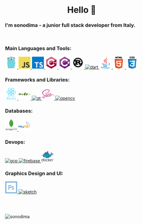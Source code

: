<h1 align="center">Hello 👋</h1>
<h3 align="left">I'm sonodima - a junior full stack developer from Italy.</h3>
<br>
<h3 align="left">Main Languages and Tools:</h3>
<p align="left">
 <a href="https://golang.org" target="_blank">
  <img
   src="https://raw.githubusercontent.com/devicons/devicon/master/icons/go/go-original.svg"
   alt="go"
   width="40"
   height="40"
  />
 </a>
 <a
  href="https://developer.mozilla.org/en-US/docs/Web/JavaScript"
  target="_blank"
 >
  <img
   src="https://raw.githubusercontent.com/devicons/devicon/master/icons/javascript/javascript-original.svg"
   alt="javascript"
   width="40"
   height="40"
  />
 </a>
 <a href="https://www.typescriptlang.org/" target="_blank">
  <img
   src="https://raw.githubusercontent.com/devicons/devicon/master/icons/typescript/typescript-original.svg"
   alt="typescript"
   width="40"
   height="40"
  />
 </a>
 <a href="https://www.w3schools.com/cpp/" target="_blank">
  <img
   src="https://raw.githubusercontent.com/devicons/devicon/master/icons/cplusplus/cplusplus-original.svg"
   alt="cplusplus"
   width="40"
   height="40"
  />
 </a>
 <a href="https://www.w3schools.com/cs/" target="_blank">
  <img
   src="https://raw.githubusercontent.com/devicons/devicon/master/icons/csharp/csharp-original.svg"
   alt="csharp"
   width="40"
   height="40"
  />
 </a>
  <a href="https://www.rust-lang.org/" target="_blank">
  <img
   src="https://raw.githubusercontent.com/devicons/devicon/master/icons/rust/rust-plain.svg"
   alt="rust"
   width="40"
   height="40"
  />
 </a>
 <a href="https://dart.dev" target="_blank">
  <img
   src="https://www.vectorlogo.zone/logos/dartlang/dartlang-icon.svg"
   alt="dart"
   width="40"
   height="40"
  />
 </a>
 <a href="https://www.java.com" target="_blank">
  <img
   src="https://raw.githubusercontent.com/devicons/devicon/master/icons/java/java-original.svg"
   alt="java"
   width="40"
   height="40"
  />
 </a>
 <a href="https://www.w3.org/html/" target="_blank">
  <img
   src="https://raw.githubusercontent.com/devicons/devicon/master/icons/html5/html5-original-wordmark.svg"
   alt="html5"
   width="40"
   height="40"
  />
 </a>
 <a href="https://www.w3schools.com/css/" target="_blank">
  <img
   src="https://raw.githubusercontent.com/devicons/devicon/master/icons/css3/css3-original-wordmark.svg"
   alt="css3"
   width="40"
   height="40"
  />
 </a>
</p>
<h3 align="left">Frameworks and Libraries:</h3>
<p align="left">
 </a>
  <a href="https://reactjs.org/" target="_blank">
  <img
   src="https://raw.githubusercontent.com/devicons/devicon/master/icons/react/react-original-wordmark.svg"
   alt="react"
   width="40"
   height="40"
  />
 </a>
  <a href="https://nodejs.org" target="_blank">
  <img
   src="https://raw.githubusercontent.com/devicons/devicon/master/icons/nodejs/nodejs-original-wordmark.svg"
   alt="nodejs"
   width="40"
   height="40"
  />
 </a>
 <a href="https://www.qt.io/" target="_blank">
  <img
   src="https://upload.wikimedia.org/wikipedia/commons/0/0b/Qt_logo_2016.svg"
   alt="qt"
   width="40"
   height="40"
  />

 <a href="https://sass-lang.com" target="_blank">
  <img
   src="https://raw.githubusercontent.com/devicons/devicon/master/icons/sass/sass-original.svg"
   alt="sass"
   width="40"
   height="40"
  />
 </a>
 <a href="https://opencv.org/" target="_blank">
  <img
   src="https://www.vectorlogo.zone/logos/opencv/opencv-icon.svg"
   alt="opencv"
   width="40"
   height="40"
  />
 </a>
</p>
<h3 align="left">Databases:</h3>
<p align="left">
 <a href="https://www.mongodb.com/" target="_blank">
  <img
   src="https://raw.githubusercontent.com/devicons/devicon/master/icons/mongodb/mongodb-original-wordmark.svg"
   alt="mongodb"
   width="40"
   height="40"
  />
 </a>
 <a href="https://www.mysql.com/" target="_blank">
  <img
   src="https://raw.githubusercontent.com/devicons/devicon/master/icons/mysql/mysql-original-wordmark.svg"
   alt="mysql"
   width="40"
   height="40"
  />
 </a>
</p>
<h3 align="left">Devops:</h3>
<p align="left">
 <a href="https://cloud.google.com" target="_blank">
  <img
   src="https://www.vectorlogo.zone/logos/google_cloud/google_cloud-icon.svg"
   alt="gcp"
   width="40"
   height="40"
  />
 </a>
 <a href="https://firebase.google.com/" target="_blank">
  <img
   src="https://www.vectorlogo.zone/logos/firebase/firebase-icon.svg"
   alt="firebase"
   width="40"
   height="40"
  />
 </a>
 <a href="https://www.docker.com/" target="_blank">
  <img
   src="https://raw.githubusercontent.com/devicons/devicon/master/icons/docker/docker-original-wordmark.svg"
   alt="docker"
   width="40"
   height="40"
  />
 </a>
</p>
<h3 align="left">Graphics Design and UI:</h3>
<p align="left">
 <a href="https://www.photoshop.com/en" target="_blank">
  <img
   src="https://raw.githubusercontent.com/devicons/devicon/master/icons/photoshop/photoshop-line.svg"
   alt="photoshop"
   width="40"
   height="40"
  />
 </a>
 <a href="https://www.sketch.com/" target="_blank">
  <img
   src="https://www.vectorlogo.zone/logos/sketchapp/sketchapp-icon.svg"
   alt="sketch"
   width="40"
   height="40"
  />
 </a>
</p>
<br>
<br>
<p>
 <img
  align="center"
  src="https://github-readme-stats.vercel.app/api/top-langs?username=sonodima&show_icons=true&theme=dark&hide_border=true&locale=en&layout=compact"
  alt="sonodima"
 />
</p>
